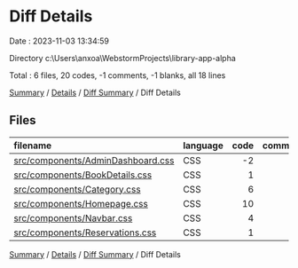 # Diff Details

Date : 2023-11-03 13:34:59

Directory c:\\Users\\anxoa\\WebstormProjects\\library-app-alpha

Total : 6 files,  20 codes, -1 comments, -1 blanks, all 18 lines

[Summary](results.md) / [Details](details.md) / [Diff Summary](diff.md) / Diff Details

## Files
| filename | language | code | comment | blank | total |
| :--- | :--- | ---: | ---: | ---: | ---: |
| [src/components/AdminDashboard.css](/src/components/AdminDashboard.css) | CSS | -2 | -1 | -2 | -5 |
| [src/components/BookDetails.css](/src/components/BookDetails.css) | CSS | 1 | 0 | 0 | 1 |
| [src/components/Category.css](/src/components/Category.css) | CSS | 6 | 0 | 0 | 6 |
| [src/components/Homepage.css](/src/components/Homepage.css) | CSS | 10 | 0 | 0 | 10 |
| [src/components/Navbar.css](/src/components/Navbar.css) | CSS | 4 | 0 | 1 | 5 |
| [src/components/Reservations.css](/src/components/Reservations.css) | CSS | 1 | 0 | 0 | 1 |

[Summary](results.md) / [Details](details.md) / [Diff Summary](diff.md) / Diff Details